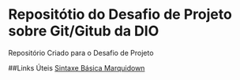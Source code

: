 # Repositótio do Desafio de Projeto sobre Git/Gitub da DIO
Repositório Criado para o Desafio de Projeto

##Links Úteis
[Sintaxe Básica Marquidown](https://www.markdownguide.org/basic-syntax/)
